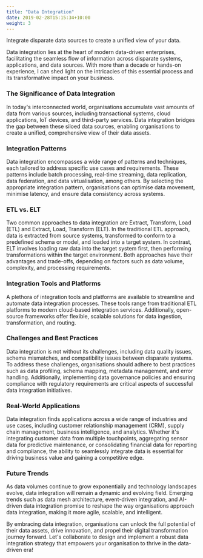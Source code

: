 ```yaml
---
title: "Data Integration"
date: 2019-02-28T15:15:34+10:00
weight: 3
---
```


Integrate disparate data sources to create a unified view of your data.

Data integration lies at the heart of modern data-driven enterprises, facilitating the seamless flow of information across disparate systems, applications, and data sources. With more than a decade or hands-on experience, I can shed light on the intricacies of this essential process and its transformative impact on your business.

### The Significance of Data Integration
In today's interconnected world, organisations accumulate vast amounts of data from various sources, including transactional systems, cloud applications, IoT devices, and third-party services. Data integration bridges the gap between these siloed data sources, enabling organisations to create a unified, comprehensive view of their data assets.

### Integration Patterns
Data integration encompasses a wide range of patterns and techniques, each tailored to address specific use cases and requirements. These patterns include batch processing, real-time streaming, data replication, data federation, and data virtualisation, among others. By selecting the appropriate integration pattern, organisations can optimise data movement, minimise latency, and ensure data consistency across systems.

### ETL vs. ELT
Two common approaches to data integration are Extract, Transform, Load (ETL) and Extract, Load, Transform (ELT). In the traditional ETL approach, data is extracted from source systems, transformed to conform to a predefined schema or model, and loaded into a target system. In contrast, ELT involves loading raw data into the target system first, then performing transformations within the target environment. Both approaches have their advantages and trade-offs, depending on factors such as data volume, complexity, and processing requirements.

### Integration Tools and Platforms
A plethora of integration tools and platforms are available to streamline and automate data integration processes. These tools range from traditional ETL platforms to modern cloud-based integration services. Additionally, open-source frameworks offer flexible, scalable solutions for data ingestion, transformation, and routing.

### Challenges and Best Practices
Data integration is not without its challenges, including data quality issues, schema mismatches, and compatibility issues between disparate systems. To address these challenges, organisations should adhere to best practices such as data profiling, schema mapping, metadata management, and error handling. Additionally, implementing data governance policies and ensuring compliance with regulatory requirements are critical aspects of successful data integration initiatives.

### Real-World Applications
Data integration finds applications across a wide range of industries and use cases, including customer relationship management (CRM), supply chain management, business intelligence, and analytics. Whether it's integrating customer data from multiple touchpoints, aggregating sensor data for predictive maintenance, or consolidating financial data for reporting and compliance, the ability to seamlessly integrate data is essential for driving business value and gaining a competitive edge.

### Future Trends
As data volumes continue to grow exponentially and technology landscapes evolve, data integration will remain a dynamic and evolving field. Emerging trends such as data mesh architecture, event-driven integration, and AI-driven data integration promise to reshape the way organisations approach data integration, making it more agile, scalable, and intelligent.

By embracing data integration, organisations can unlock the full potential of their data assets, drive innovation, and propel their digital transformation journey forward. Let's collaborate to design and implement a robust data integration strategy that empowers your organisation to thrive in the data-driven era!
